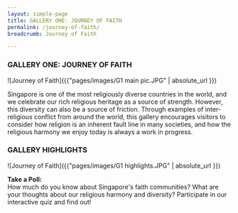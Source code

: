 ```yaml
---
layout: simple-page
title: GALLERY ONE: JOURNEY OF FAITH
permalink: /journey-of-faith/
breadcrumb: Journey of Faith

---
```


### **GALLERY ONE: JOURNEY OF FAITH**
![Journey of Faith]({{"pages/images/G1 main pic.JPG" | absolute_url }})

Singapore is one of the most religiously diverse countries in the world, and we celebrate our rich religious heritage as a source of strength. However, this diversity can also be a source of friction. Through examples of inter-religious conflict from around the world, this gallery encourages visitors to consider how religion is an inherent fault line in many societies, and how the religious harmony we enjoy today is always a work in progress.

### **GALLERY HIGHLIGHTS**
![Journey of Faith]({{"pages/images/G1 highlights.JPG" | absolute_url }})

**Take a Poll:** <br/>
How much do you know about Singapore's faith communities? What are your thoughts about our religious harmony and diversity? Participate in our interactive quiz and find out!
